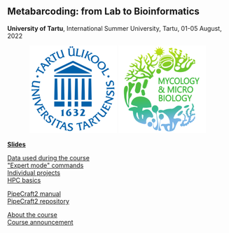## Metabarcoding: from Lab to Bioinformatics
**University of Tartu**, International Summer University, Tartu, 01-05 August, 2022

<p align="middle">
  <img src="docs/img/UT_logo.png" width="200" title="University of Tartu"/>
  <img src="docs/img/MMC_logo.png" width="200" title="Mycology and Microbiology Center"/>
</p>

[**Slides**](slides.md)<br/>

[Data used during the course](https://github.com/Mycology-Microbiology-Center/Metabarcoding2022/tree/main/data)<br/>
["Expert mode" commands](expert.md)<br/>
[Individual projects](projects.md)<br/>
[HPC basics](hpc.md)<br/>

[PipeCraft2 manual](https://pipecraft2-manual.readthedocs.io/en/latest/index.html)<br/>
[PipeCraft2 repository](https://github.com/SuvalineVana/pipecraft)<br/>

[About the course](about.md)<br/>
[Course announcement](https://ut.ee/en/content/metabarcoding-lab-bioinformatics)<br/>
